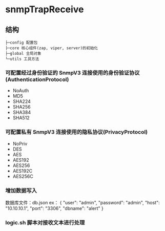 # snmpTrapReceive


## 结构
```shell
├─config 配置包 
├─core 核心组件(zap, viper, server)的初始化
├─global 全局对象
└─utils 工具方法
```


### 可配置经过身份验证的 SnmpV3 连接使用的身份验证协议(AuthenticationProtocol)
+ NoAuth
+ MD5
+ SHA224
+ SHA256
+ SHA384
+ SHA512
### 可配置私有 SnmpV3 连接使用的隐私协议(PrivacyProtocol)
+ NoPriv
+ DES
+ AES
+ AES192
+ AES256
+ AES192C
+ AES256C
### 增加数据写入
数据库文件：db.json
ex：
{
  "user": "admin",
  "password": "admin",
  "host": "10.10.10.1",
  "port": "3306",
  "dbname": "alert"
}
### logic.sh 脚本对接收文本进行处理

